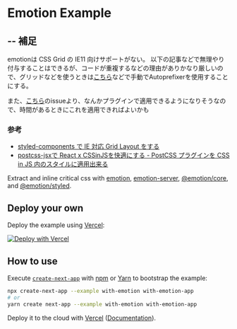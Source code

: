 # Emotion Example

## -- 補足
emotionは CSS Grid の IE11 向けサポートがない。
以下の記事などで無理やり付与することはできるが、コードが重複するなどの理由がありかなり厳しいので、グリッドなどを使うときは[こちら](https://autoprefixer.github.io/)などで手動でAutoprefixerを使用することにする。

また、[こちら](https://github.com/thysultan/stylis.js/issues/119#issuecomment-463539789)のissueより、なんかプラグインで適用できるようになりそうなので、時間があるときにこれを適用できればよいかも

### 参考
- [styled-components で IE 対応 Grid Layout をする](https://qiita.com/moriyuu/items/5eae10b126ff9126f8fb)
- [postcss-jsxで React x CSSinJSを快適にする - PostCSS プラグインを CSS in JS 内のスタイルに適用出来る](https://qiita.com/otofu-square/items/3861df1ab11860b6a4d6#postcss-%E3%83%97%E3%83%A9%E3%82%B0%E3%82%A4%E3%83%B3%E3%82%92-css-in-js-%E5%86%85%E3%81%AE%E3%82%B9%E3%82%BF%E3%82%A4%E3%83%AB%E3%81%AB%E9%81%A9%E7%94%A8%E5%87%BA%E6%9D%A5%E3%82%8B)

Extract and inline critical css with
[emotion](https://github.com/emotion-js/emotion/tree/master/packages/emotion),
[emotion-server](https://github.com/emotion-js/emotion/tree/master/packages/emotion-server),
[@emotion/core](https://github.com/emotion-js/emotion/tree/master/packages/core),
and [@emotion/styled](https://github.com/emotion-js/emotion/tree/master/packages/styled).

## Deploy your own

Deploy the example using [Vercel](https://vercel.com):

[![Deploy with Vercel](https://vercel.com/button)](https://vercel.com/import/project?template=https://github.com/vercel/next.js/tree/canary/examples/with-emotion)

## How to use

Execute [`create-next-app`](https://github.com/vercel/next.js/tree/canary/packages/create-next-app) with [npm](https://docs.npmjs.com/cli/init) or [Yarn](https://yarnpkg.com/lang/en/docs/cli/create/) to bootstrap the example:

```bash
npx create-next-app --example with-emotion with-emotion-app
# or
yarn create next-app --example with-emotion with-emotion-app
```

Deploy it to the cloud with [Vercel](https://vercel.com/import?filter=next.js&utm_source=github&utm_medium=readme&utm_campaign=next-example) ([Documentation](https://nextjs.org/docs/deployment)).
